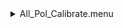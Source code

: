 <details><summary>All_Pol_Calibrate.menu</summary><blockquote><pre><details><summary>80ms_dark.ckb</summary><blockquote><pre><details><summary>Exposure_80.rcp</summary><blockquote><pre>EXPOSURE 80
</pre></blockquote></details><details><summary>setupDark.rcp</summary><blockquote><pre>SHUT	IN
</pre></blockquote></details>dark_2beam_16sums_both.rcp
</pre></blockquote></details><details><summary>530_Pol_Calibrate.ckb</summary><blockquote><pre><details><summary>530_FW.rcp</summary><blockquote><pre>PREFILTERRANGE 530
</pre></blockquote></details><details><summary>setupCal.rcp</summary><blockquote><pre>DIFFUSER  IN
COVER OUT
OCC		OUT
SHUT	OUT
CALIB	IN
</pre></blockquote></details><details><summary>530_Pol_Calibrate.rcp</summary><blockquote><pre>CALRET	0
CALPOL	0
<details><summary>530_1_2beams_16sums.rcp</summary><blockquote><pre>DATA	RCAM	BOTH	530.30	16
DATA	TCAM	BOTH	530.30	16
</pre></blockquote></details>CALPOL	45
<details><summary>530_1_2beams_16sums.rcp</summary><blockquote><pre>DATA	RCAM	BOTH	530.30	16
DATA	TCAM	BOTH	530.30	16
</pre></blockquote></details>CALPOL	90
<details><summary>530_1_2beams_16sums.rcp</summary><blockquote><pre>DATA	RCAM	BOTH	530.30	16
DATA	TCAM	BOTH	530.30	16
</pre></blockquote></details>CALPOL	135
<details><summary>530_1_2beams_16sums.rcp</summary><blockquote><pre>DATA	RCAM	BOTH	530.30	16
DATA	TCAM	BOTH	530.30	16
</pre></blockquote></details>CALRET	45
CALPOL	0
<details><summary>530_1_2beams_16sums.rcp</summary><blockquote><pre>DATA	RCAM	BOTH	530.30	16
DATA	TCAM	BOTH	530.30	16
</pre></blockquote></details>CALPOL	45
<details><summary>530_1_2beams_16sums.rcp</summary><blockquote><pre>DATA	RCAM	BOTH	530.30	16
DATA	TCAM	BOTH	530.30	16
</pre></blockquote></details>CALPOL	90
<details><summary>530_1_2beams_16sums.rcp</summary><blockquote><pre>DATA	RCAM	BOTH	530.30	16
DATA	TCAM	BOTH	530.30	16
</pre></blockquote></details>CALPOL	135
<details><summary>530_1_2beams_16sums.rcp</summary><blockquote><pre>DATA	RCAM	BOTH	530.30	16
DATA	TCAM	BOTH	530.30	16
</pre></blockquote></details>CALIB	OUT
<details><summary>530_1_2beams_16sums.rcp</summary><blockquote><pre>DATA	RCAM	BOTH	530.30	16
DATA	TCAM	BOTH	530.30	16
</pre></blockquote></details></pre></blockquote></details></pre></blockquote></details><details><summary>637_Pol_Calibrate.ckb</summary><blockquote><pre><details><summary>637_FW.rcp</summary><blockquote><pre>PREFILTERRANGE 637
</pre></blockquote></details><details><summary>setupCal.rcp</summary><blockquote><pre>DIFFUSER  IN
COVER OUT
OCC		OUT
SHUT	OUT
CALIB	IN
</pre></blockquote></details><details><summary>637_Pol_Calibrate.rcp</summary><blockquote><pre>CALRET	0
CALPOL	0
<details><summary>637_1_2beams_16sums.rcp</summary><blockquote><pre>DATA	RCAM	BOTH	637.40	16
DATA	TCAM	BOTH	637.40	16
</pre></blockquote></details>CALPOL	45
<details><summary>637_1_2beams_16sums.rcp</summary><blockquote><pre>DATA	RCAM	BOTH	637.40	16
DATA	TCAM	BOTH	637.40	16
</pre></blockquote></details>CALPOL	90
<details><summary>637_1_2beams_16sums.rcp</summary><blockquote><pre>DATA	RCAM	BOTH	637.40	16
DATA	TCAM	BOTH	637.40	16
</pre></blockquote></details>CALPOL	135
<details><summary>637_1_2beams_16sums.rcp</summary><blockquote><pre>DATA	RCAM	BOTH	637.40	16
DATA	TCAM	BOTH	637.40	16
</pre></blockquote></details>CALRET	45
CALPOL	0
<details><summary>637_1_2beams_16sums.rcp</summary><blockquote><pre>DATA	RCAM	BOTH	637.40	16
DATA	TCAM	BOTH	637.40	16
</pre></blockquote></details>CALPOL	45
<details><summary>637_1_2beams_16sums.rcp</summary><blockquote><pre>DATA	RCAM	BOTH	637.40	16
DATA	TCAM	BOTH	637.40	16
</pre></blockquote></details>CALPOL	90
<details><summary>637_1_2beams_16sums.rcp</summary><blockquote><pre>DATA	RCAM	BOTH	637.40	16
DATA	TCAM	BOTH	637.40	16
</pre></blockquote></details>CALPOL	135
<details><summary>637_1_2beams_16sums.rcp</summary><blockquote><pre>DATA	RCAM	BOTH	637.40	16
DATA	TCAM	BOTH	637.40	16
</pre></blockquote></details>CALIB	OUT
<details><summary>637_1_2beams_16sums.rcp</summary><blockquote><pre>DATA	RCAM	BOTH	637.40	16
DATA	TCAM	BOTH	637.40	16
</pre></blockquote></details></pre></blockquote></details></pre></blockquote></details><details><summary>656_Pol_Calibrate.ckb</summary><blockquote><pre><details><summary>656_FW.rcp</summary><blockquote><pre>PREFILTERRANGE 656
</pre></blockquote></details><details><summary>setupCal.rcp</summary><blockquote><pre>DIFFUSER  IN
COVER OUT
OCC		OUT
SHUT	OUT
CALIB	IN
</pre></blockquote></details><details><summary>656_Pol_Calibrate.rcp</summary><blockquote><pre>CALRET	0
CALPOL	0
<details><summary>656_1_2beams_16sums.rcp</summary><blockquote><pre>DATA	RCAM	BOTH	656.28	16
DATA	TCAM	BOTH	656.28	16
</pre></blockquote></details>CALPOL	45
<details><summary>656_1_2beams_16sums.rcp</summary><blockquote><pre>DATA	RCAM	BOTH	656.28	16
DATA	TCAM	BOTH	656.28	16
</pre></blockquote></details>CALPOL	90
<details><summary>656_1_2beams_16sums.rcp</summary><blockquote><pre>DATA	RCAM	BOTH	656.28	16
DATA	TCAM	BOTH	656.28	16
</pre></blockquote></details>CALPOL	135
<details><summary>656_1_2beams_16sums.rcp</summary><blockquote><pre>DATA	RCAM	BOTH	656.28	16
DATA	TCAM	BOTH	656.28	16
</pre></blockquote></details>CALRET	45
CALPOL	0
<details><summary>656_1_2beams_16sums.rcp</summary><blockquote><pre>DATA	RCAM	BOTH	656.28	16
DATA	TCAM	BOTH	656.28	16
</pre></blockquote></details>CALPOL	45
<details><summary>656_1_2beams_16sums.rcp</summary><blockquote><pre>DATA	RCAM	BOTH	656.28	16
DATA	TCAM	BOTH	656.28	16
</pre></blockquote></details>CALPOL	90
<details><summary>656_1_2beams_16sums.rcp</summary><blockquote><pre>DATA	RCAM	BOTH	656.28	16
DATA	TCAM	BOTH	656.28	16
</pre></blockquote></details>CALPOL	135
<details><summary>656_1_2beams_16sums.rcp</summary><blockquote><pre>DATA	RCAM	BOTH	656.28	16
DATA	TCAM	BOTH	656.28	16
</pre></blockquote></details>CALIB	OUT
<details><summary>656_1_2beams_16sums.rcp</summary><blockquote><pre>DATA	RCAM	BOTH	656.28	16
DATA	TCAM	BOTH	656.28	16
</pre></blockquote></details></pre></blockquote></details></pre></blockquote></details><details><summary>691_Pol_Calibrate.ckb</summary><blockquote><pre><details><summary>691_FW.rcp</summary><blockquote><pre>PREFILTERRANGE 691
</pre></blockquote></details><details><summary>setupCal.rcp</summary><blockquote><pre>DIFFUSER  IN
COVER OUT
OCC		OUT
SHUT	OUT
CALIB	IN
</pre></blockquote></details><details><summary>691_Pol_Calibrate.rcp</summary><blockquote><pre>CALRET	0
CALPOL	0
<details><summary>691_1_2beams_16sums.rcp</summary><blockquote><pre>DATA	RCAM	BOTH	691.80	16
DATA	TCAM	BOTH	691.80	16
</pre></blockquote></details>CALPOL	45
<details><summary>691_1_2beams_16sums.rcp</summary><blockquote><pre>DATA	RCAM	BOTH	691.80	16
DATA	TCAM	BOTH	691.80	16
</pre></blockquote></details>CALPOL	90
<details><summary>691_1_2beams_16sums.rcp</summary><blockquote><pre>DATA	RCAM	BOTH	691.80	16
DATA	TCAM	BOTH	691.80	16
</pre></blockquote></details>CALPOL	135
<details><summary>691_1_2beams_16sums.rcp</summary><blockquote><pre>DATA	RCAM	BOTH	691.80	16
DATA	TCAM	BOTH	691.80	16
</pre></blockquote></details>CALRET	45
CALPOL	0
<details><summary>691_1_2beams_16sums.rcp</summary><blockquote><pre>DATA	RCAM	BOTH	691.80	16
DATA	TCAM	BOTH	691.80	16
</pre></blockquote></details>CALPOL	45
<details><summary>691_1_2beams_16sums.rcp</summary><blockquote><pre>DATA	RCAM	BOTH	691.80	16
DATA	TCAM	BOTH	691.80	16
</pre></blockquote></details>CALPOL	90
<details><summary>691_1_2beams_16sums.rcp</summary><blockquote><pre>DATA	RCAM	BOTH	691.80	16
DATA	TCAM	BOTH	691.80	16
</pre></blockquote></details>CALPOL	135
<details><summary>691_1_2beams_16sums.rcp</summary><blockquote><pre>DATA	RCAM	BOTH	691.80	16
DATA	TCAM	BOTH	691.80	16
</pre></blockquote></details>CALIB	OUT
<details><summary>691_1_2beams_16sums.rcp</summary><blockquote><pre>DATA	RCAM	BOTH	691.80	16
DATA	TCAM	BOTH	691.80	16
</pre></blockquote></details></pre></blockquote></details></pre></blockquote></details><details><summary>706_Pol_Calibrate.ckb</summary><blockquote><pre><details><summary>706_FW.rcp</summary><blockquote><pre>PREFILTERRANGE 706
</pre></blockquote></details><details><summary>setupCal.rcp</summary><blockquote><pre>DIFFUSER  IN
COVER OUT
OCC		OUT
SHUT	OUT
CALIB	IN
</pre></blockquote></details><details><summary>706_Pol_Calibrate.rcp</summary><blockquote><pre>CALRET	0
CALPOL	0
<details><summary>706_1_2beams_16sums.rcp</summary><blockquote><pre>DATA	RCAM	BOTH	706.20	16
DATA	TCAM	BOTH	706.20	16
</pre></blockquote></details>CALPOL	45
<details><summary>706_1_2beams_16sums.rcp</summary><blockquote><pre>DATA	RCAM	BOTH	706.20	16
DATA	TCAM	BOTH	706.20	16
</pre></blockquote></details>CALPOL	90
<details><summary>706_1_2beams_16sums.rcp</summary><blockquote><pre>DATA	RCAM	BOTH	706.20	16
DATA	TCAM	BOTH	706.20	16
</pre></blockquote></details>CALPOL	135
<details><summary>706_1_2beams_16sums.rcp</summary><blockquote><pre>DATA	RCAM	BOTH	706.20	16
DATA	TCAM	BOTH	706.20	16
</pre></blockquote></details>CALRET	45
CALPOL	0
<details><summary>706_1_2beams_16sums.rcp</summary><blockquote><pre>DATA	RCAM	BOTH	706.20	16
DATA	TCAM	BOTH	706.20	16
</pre></blockquote></details>CALPOL	45
<details><summary>706_1_2beams_16sums.rcp</summary><blockquote><pre>DATA	RCAM	BOTH	706.20	16
DATA	TCAM	BOTH	706.20	16
</pre></blockquote></details>CALPOL	90
<details><summary>706_1_2beams_16sums.rcp</summary><blockquote><pre>DATA	RCAM	BOTH	706.20	16
DATA	TCAM	BOTH	706.20	16
</pre></blockquote></details>CALPOL	135
<details><summary>706_1_2beams_16sums.rcp</summary><blockquote><pre>DATA	RCAM	BOTH	706.20	16
DATA	TCAM	BOTH	706.20	16
</pre></blockquote></details>CALIB	OUT
<details><summary>706_1_2beams_16sums.rcp</summary><blockquote><pre>DATA	RCAM	BOTH	706.20	16
DATA	TCAM	BOTH	706.20	16
</pre></blockquote></details></pre></blockquote></details></pre></blockquote></details><details><summary>789_Pol_Calibrate.ckb</summary><blockquote><pre><details><summary>789_FW.rcp</summary><blockquote><pre>PREFILTERRANGE 789
</pre></blockquote></details><details><summary>setupCal.rcp</summary><blockquote><pre>DIFFUSER  IN
COVER OUT
OCC		OUT
SHUT	OUT
CALIB	IN
</pre></blockquote></details><details><summary>789_Pol_Calibrate.rcp</summary><blockquote><pre>CALRET	0
CALPOL	0
<details><summary>789_1_2beams_16sums.rcp</summary><blockquote><pre>DATA	RCAM	BOTH	789.40	16
DATA	TCAM	BOTH	789.40	16
</pre></blockquote></details>CALPOL	45
<details><summary>789_1_2beams_16sums.rcp</summary><blockquote><pre>DATA	RCAM	BOTH	789.40	16
DATA	TCAM	BOTH	789.40	16
</pre></blockquote></details>CALPOL	90
<details><summary>789_1_2beams_16sums.rcp</summary><blockquote><pre>DATA	RCAM	BOTH	789.40	16
DATA	TCAM	BOTH	789.40	16
</pre></blockquote></details>CALPOL	135
<details><summary>789_1_2beams_16sums.rcp</summary><blockquote><pre>DATA	RCAM	BOTH	789.40	16
DATA	TCAM	BOTH	789.40	16
</pre></blockquote></details>CALRET	45
CALPOL	0
<details><summary>789_1_2beams_16sums.rcp</summary><blockquote><pre>DATA	RCAM	BOTH	789.40	16
DATA	TCAM	BOTH	789.40	16
</pre></blockquote></details>CALPOL	45
<details><summary>789_1_2beams_16sums.rcp</summary><blockquote><pre>DATA	RCAM	BOTH	789.40	16
DATA	TCAM	BOTH	789.40	16
</pre></blockquote></details>CALPOL	90
<details><summary>789_1_2beams_16sums.rcp</summary><blockquote><pre>DATA	RCAM	BOTH	789.40	16
DATA	TCAM	BOTH	789.40	16
</pre></blockquote></details>CALPOL	135
<details><summary>789_1_2beams_16sums.rcp</summary><blockquote><pre>DATA	RCAM	BOTH	789.40	16
DATA	TCAM	BOTH	789.40	16
</pre></blockquote></details>CALIB	OUT
<details><summary>789_1_2beams_16sums.rcp</summary><blockquote><pre>DATA	RCAM	BOTH	789.40	16
DATA	TCAM	BOTH	789.40	16
</pre></blockquote></details></pre></blockquote></details></pre></blockquote></details><details><summary>1074_Pol_Calibrate.ckb</summary><blockquote><pre><details><summary>1074_FW.rcp</summary><blockquote><pre>PREFILTERRANGE 1074
</pre></blockquote></details><details><summary>setupCal.rcp</summary><blockquote><pre>DIFFUSER  IN
COVER OUT
OCC		OUT
SHUT	OUT
CALIB	IN
</pre></blockquote></details><details><summary>1074_Pol_Calibrate.rcp</summary><blockquote><pre>CALRET	0
CALPOL	0
<details><summary>1074_1_2beams_16sums.rcp</summary><blockquote><pre>DATA	RCAM	BOTH	1074.70	16
DATA	TCAM	BOTH	1074.70	16
</pre></blockquote></details>CALPOL	45
<details><summary>1074_1_2beams_16sums.rcp</summary><blockquote><pre>DATA	RCAM	BOTH	1074.70	16
DATA	TCAM	BOTH	1074.70	16
</pre></blockquote></details>CALPOL	90
<details><summary>1074_1_2beams_16sums.rcp</summary><blockquote><pre>DATA	RCAM	BOTH	1074.70	16
DATA	TCAM	BOTH	1074.70	16
</pre></blockquote></details>CALPOL	135
<details><summary>1074_1_2beams_16sums.rcp</summary><blockquote><pre>DATA	RCAM	BOTH	1074.70	16
DATA	TCAM	BOTH	1074.70	16
</pre></blockquote></details>CALRET	45
CALPOL	0
<details><summary>1074_1_2beams_16sums.rcp</summary><blockquote><pre>DATA	RCAM	BOTH	1074.70	16
DATA	TCAM	BOTH	1074.70	16
</pre></blockquote></details>CALPOL	45
<details><summary>1074_1_2beams_16sums.rcp</summary><blockquote><pre>DATA	RCAM	BOTH	1074.70	16
DATA	TCAM	BOTH	1074.70	16
</pre></blockquote></details>CALPOL	90
<details><summary>1074_1_2beams_16sums.rcp</summary><blockquote><pre>DATA	RCAM	BOTH	1074.70	16
DATA	TCAM	BOTH	1074.70	16
</pre></blockquote></details>CALPOL	135
<details><summary>1074_1_2beams_16sums.rcp</summary><blockquote><pre>DATA	RCAM	BOTH	1074.70	16
DATA	TCAM	BOTH	1074.70	16
</pre></blockquote></details>CALIB	OUT
<details><summary>1074_1_2beams_16sums.rcp</summary><blockquote><pre>DATA	RCAM	BOTH	1074.70	16
DATA	TCAM	BOTH	1074.70	16
</pre></blockquote></details></pre></blockquote></details></pre></blockquote></details><details><summary>1079_Pol_Calibrate.ckb</summary><blockquote><pre><details><summary>1079_FW.rcp</summary><blockquote><pre>PREFILTERRANGE 1079
</pre></blockquote></details><details><summary>setupCal.rcp</summary><blockquote><pre>DIFFUSER  IN
COVER OUT
OCC		OUT
SHUT	OUT
CALIB	IN
</pre></blockquote></details><details><summary>1079_Pol_Calibrate.rcp</summary><blockquote><pre>CALRET	0
CALPOL	0
<details><summary>1079_1_2beam_16sums.rcp</summary><blockquote><pre>DATA	RCAM	BOTH	1079.80	16
DATA	TCAM	BOTH	1079.80	16
</pre></blockquote></details>CALPOL	45
<details><summary>1079_1_2beam_16sums.rcp</summary><blockquote><pre>DATA	RCAM	BOTH	1079.80	16
DATA	TCAM	BOTH	1079.80	16
</pre></blockquote></details>CALPOL	90
<details><summary>1079_1_2beam_16sums.rcp</summary><blockquote><pre>DATA	RCAM	BOTH	1079.80	16
DATA	TCAM	BOTH	1079.80	16
</pre></blockquote></details>CALPOL	135
<details><summary>1079_1_2beam_16sums.rcp</summary><blockquote><pre>DATA	RCAM	BOTH	1079.80	16
DATA	TCAM	BOTH	1079.80	16
</pre></blockquote></details>CALRET	45
CALPOL	0
<details><summary>1079_1_2beam_16sums.rcp</summary><blockquote><pre>DATA	RCAM	BOTH	1079.80	16
DATA	TCAM	BOTH	1079.80	16
</pre></blockquote></details>CALPOL	45
<details><summary>1079_1_2beam_16sums.rcp</summary><blockquote><pre>DATA	RCAM	BOTH	1079.80	16
DATA	TCAM	BOTH	1079.80	16
</pre></blockquote></details>CALPOL	90
<details><summary>1079_1_2beam_16sums.rcp</summary><blockquote><pre>DATA	RCAM	BOTH	1079.80	16
DATA	TCAM	BOTH	1079.80	16
</pre></blockquote></details>CALPOL	135
<details><summary>1079_1_2beam_16sums.rcp</summary><blockquote><pre>DATA	RCAM	BOTH	1079.80	16
DATA	TCAM	BOTH	1079.80	16
</pre></blockquote></details>CALIB	OUT
<details><summary>1079_1_2beam_16sums.rcp</summary><blockquote><pre>DATA	RCAM	BOTH	1079.80	16
DATA	TCAM	BOTH	1079.80	16
</pre></blockquote></details></pre></blockquote></details></pre></blockquote></details><details><summary>1083_Pol_Calibrate.ckb</summary><blockquote><pre><details><summary>1083_FW.rcp</summary><blockquote><pre>PREFILTERRANGE 1083
</pre></blockquote></details><details><summary>setupCal.rcp</summary><blockquote><pre>DIFFUSER  IN
COVER OUT
OCC		OUT
SHUT	OUT
CALIB	IN
</pre></blockquote></details><details><summary>1083_Pol_Calibrate.rcp</summary><blockquote><pre>CALRET	0
CALPOL	0
<details><summary>1083_1_2beams_16sums.rcp</summary><blockquote><pre>DATA	RCAM	BOTH	1083.00	16
DATA	TCAM	BOTH	1083.00	16
</pre></blockquote></details>CALPOL	45
<details><summary>1083_1_2beams_16sums.rcp</summary><blockquote><pre>DATA	RCAM	BOTH	1083.00	16
DATA	TCAM	BOTH	1083.00	16
</pre></blockquote></details>CALPOL	90
<details><summary>1083_1_2beams_16sums.rcp</summary><blockquote><pre>DATA	RCAM	BOTH	1083.00	16
DATA	TCAM	BOTH	1083.00	16
</pre></blockquote></details>CALPOL	135
<details><summary>1083_1_2beams_16sums.rcp</summary><blockquote><pre>DATA	RCAM	BOTH	1083.00	16
DATA	TCAM	BOTH	1083.00	16
</pre></blockquote></details>CALRET	45
CALPOL	0
<details><summary>1083_1_2beams_16sums.rcp</summary><blockquote><pre>DATA	RCAM	BOTH	1083.00	16
DATA	TCAM	BOTH	1083.00	16
</pre></blockquote></details>CALPOL	45
<details><summary>1083_1_2beams_16sums.rcp</summary><blockquote><pre>DATA	RCAM	BOTH	1083.00	16
DATA	TCAM	BOTH	1083.00	16
</pre></blockquote></details>CALPOL	90
<details><summary>1083_1_2beams_16sums.rcp</summary><blockquote><pre>DATA	RCAM	BOTH	1083.00	16
DATA	TCAM	BOTH	1083.00	16
</pre></blockquote></details>CALPOL	135
<details><summary>1083_1_2beams_16sums.rcp</summary><blockquote><pre>DATA	RCAM	BOTH	1083.00	16
DATA	TCAM	BOTH	1083.00	16
</pre></blockquote></details>CALIB	OUT
<details><summary>1083_1_2beams_16sums.rcp</summary><blockquote><pre>DATA	RCAM	BOTH	1083.00	16
DATA	TCAM	BOTH	1083.00	16
</pre></blockquote></details></pre></blockquote></details></pre></blockquote></details></pre></blockquote></details>